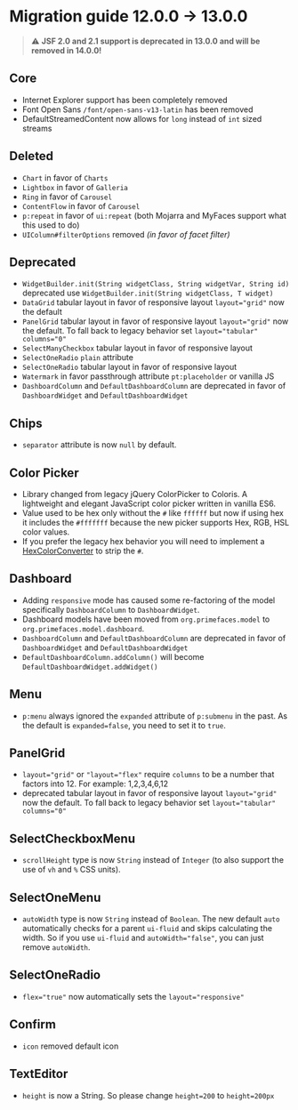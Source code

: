 # Migration guide 12.0.0 -> 13.0.0

> :warning: **JSF 2.0 and 2.1 support is deprecated in 13.0.0 and will be removed in 14.0.0!**

## Core
  * Internet Explorer support has been completely removed
  * Font Open Sans `/font/open-sans-v13-latin` has been removed
  * DefaultStreamedContent now allows for `long` instead of `int` sized streams

## Deleted
  * `Chart` in favor of `Charts`
  * `Lightbox` in favor of `Galleria`
  * `Ring` in favor of `Carousel`
  * `ContentFlow` in favor of `Carousel`
  * `p:repeat` in favor of `ui:repeat` (both Mojarra and MyFaces support what this used to do)
  * `UIColumn#filterOptions` removed _(in favor of facet filter)_

## Deprecated
  * `WidgetBuilder.init(String widgetClass, String widgetVar, String id)` deprecated use `WidgetBuilder.init(String widgetClass, T widget)`
  * `DataGrid` tabular layout in favor of responsive layout `layout="grid"` now the default
  * `PanelGrid` tabular layout in favor of responsive layout `layout="grid"` now the default. To fall back to legacy behavior set `layout="tabular" columns="0"`
  * `SelectManyCheckbox` tabular layout in favor of responsive layout
  * `SelectOneRadio` `plain` attribute
  * `SelectOneRadio` tabular layout in favor of responsive layout
  * `Watermark` in favor passthrough attribute `pt:placeholder` or vanilla JS
  * `DashboardColumn` and `DefaultDashboardColumn` are deprecated in favor of `DashboardWidget` and `DefaultDashboardWidget`

## Chips
  * `separator` attribute is now `null` by default.

## Color Picker
  * Library changed from legacy jQuery ColorPicker to Coloris. A lightweight and elegant JavaScript color picker written in vanilla ES6.
  * Value used to be hex only without the `#` like `ffffff` but now if using hex it includes the `#fffffff` because the new picker supports Hex, RGB, HSL color values.
  * If you prefer the legacy hex behavior you will need to implement a [HexColorConverter](../13_0_0/components/colorpicker.md) to strip the `#`.

## Dashboard
  * Adding `responsive` mode has caused some re-factoring of the model specifically `DashboardColumn` to `DashboardWidget`.
  * Dashboard models have been moved from `org.primefaces.model` to `org.primefaces.model.dashboard`.
  * `DashboardColumn` and `DefaultDashboardColumn` are deprecated in favor of `DashboardWidget` and `DefaultDashboardWidget`
  * `DefaultDashboardColumn.addColumn()` will become `DefaultDashboardWidget.addWidget()`

## Menu
  * `p:menu` always ignored the `expanded` attribute of `p:submenu` in the past. As the default is `expanded=false`, you need to set it to `true`.

## PanelGrid
  * `layout="grid"` or `"layout="flex"` require `columns` to be a number that factors into 12. For example: 1,2,3,4,6,12
  * deprecated tabular layout in favor of responsive layout `layout="grid"` now the default. To fall back to legacy behavior set `layout="tabular" columns="0"`

## SelectCheckboxMenu
  * `scrollHeight` type is now `String` instead of `Integer` (to also support the use of `vh` and `%` CSS units).

## SelectOneMenu
  * `autoWidth` type is now `String` instead of `Boolean`. The new default `auto` automatically checks for a parent `ui-fluid` and skips calculating the width. So if you use `ui-fluid` and `autoWidth="false"`, you can just remove `autoWidth`.

## SelectOneRadio
  * `flex="true"` now automatically sets the `layout="responsive"`

## Confirm
  * `icon` removed default icon

## TextEditor
  * `height` is now a String. So please change `height=200` to `height=200px`
